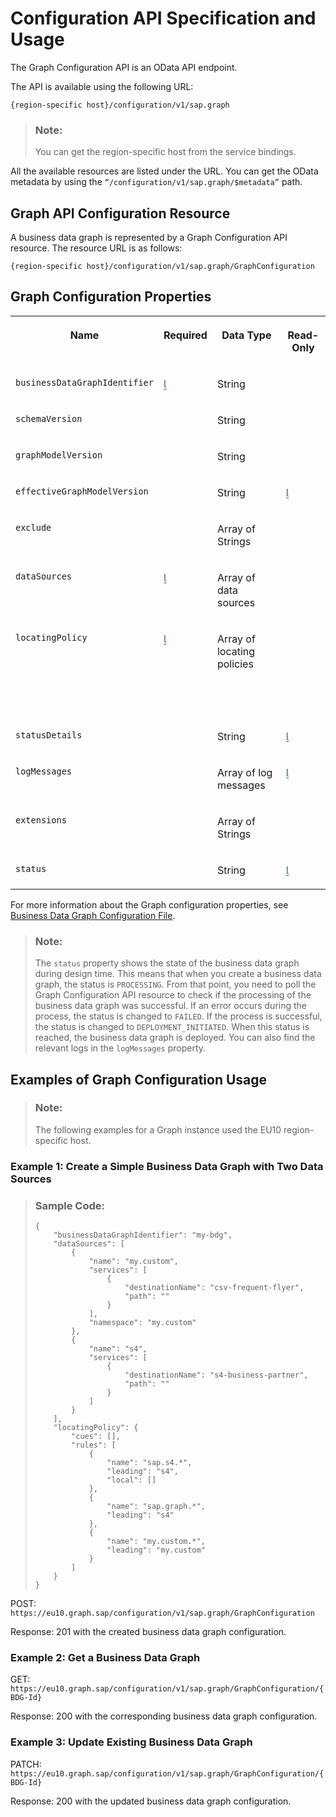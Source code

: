 <!-- loiob5b27c92045746acb8127c56faef1246 -->

<link rel="stylesheet" type="text/css" href="../css/sap-icons.css"/>

# Configuration API Specification and Usage

The Graph Configuration API is an OData API endpoint.

The API is available using the following URL:

```
{region-specific host}/configuration/v1/sap.graph
```

> ### Note:  
> You can get the region-specific host from the service bindings.

All the available resources are listed under the URL. You can get the OData metadata by using the `“/configuration/v1/sap.graph/$metadata”` path.



<a name="loiob5b27c92045746acb8127c56faef1246__section_zv3_jkd_k1c"/>

## Graph API Configuration Resource

A business data graph is represented by a Graph Configuration API resource. The resource URL is as follows:

```
{region-specific host}/configuration/v1/sap.graph/GraphConfiguration
```



<a name="loiob5b27c92045746acb8127c56faef1246__section_ulh_4kd_k1c"/>

## Graph Configuration Properties


<table>
<tr>
<th valign="top">

Name

</th>
<th valign="top">

Required

</th>
<th valign="top">

Data Type

</th>
<th valign="top">

Read-Only

</th>
</tr>
<tr>
<td valign="top">

`businessDataGraphIdentifier` 

</td>
<td valign="top">

<span style="color:#2B7D2B;"><span class="SAP-icons-V5"></span></span> 

</td>
<td valign="top">

String

</td>
<td valign="top">

 

</td>
</tr>
<tr>
<td valign="top">

`schemaVersion` 

</td>
<td valign="top">

 

</td>
<td valign="top">

String

</td>
<td valign="top">

 

</td>
</tr>
<tr>
<td valign="top">

`graphModelVersion` 

</td>
<td valign="top">

 

</td>
<td valign="top">

String

</td>
<td valign="top">

 

</td>
</tr>
<tr>
<td valign="top">

`effectiveGraphModelVersion` 

</td>
<td valign="top">

 

</td>
<td valign="top">

String

</td>
<td valign="top">

<span style="color:#2B7D2B;"><span class="SAP-icons-V5"></span></span> 

</td>
</tr>
<tr>
<td valign="top">

`exclude` 

</td>
<td valign="top">

 

</td>
<td valign="top">

Array of Strings

</td>
<td valign="top">

 

</td>
</tr>
<tr>
<td valign="top">

`dataSources` 

</td>
<td valign="top">

<span style="color:#2B7D2B;"><span class="SAP-icons-V5"></span></span> 

</td>
<td valign="top">

Array of data sources

</td>
<td valign="top">

 

</td>
</tr>
<tr>
<td valign="top">

`locatingPolicy` 

</td>
<td valign="top">

<span style="color:#2B7D2B;"><span class="SAP-icons-V5"></span></span> 

</td>
<td valign="top">

Array of locating policies

</td>
<td valign="top">

 

</td>
</tr>
<tr>
<td valign="top">



</td>
<td valign="top">

 

</td>
<td valign="top">

 

</td>
<td valign="top">

 

</td>
</tr>
<tr>
<td valign="top">

`statusDetails` 

</td>
<td valign="top">

 

</td>
<td valign="top">

String

</td>
<td valign="top">

<span style="color:#2B7D2B;"><span class="SAP-icons-V5"></span></span> 

</td>
</tr>
<tr>
<td valign="top">

`logMessages` 

</td>
<td valign="top">

 

</td>
<td valign="top">

Array of log messages

</td>
<td valign="top">

<span style="color:#2B7D2B;"><span class="SAP-icons-V5"></span></span> 

</td>
</tr>
<tr>
<td valign="top">

`extensions` 

</td>
<td valign="top">

 

</td>
<td valign="top">

Array of Strings

</td>
<td valign="top">

 

</td>
</tr>
<tr>
<td valign="top">

`status` 

</td>
<td valign="top">

 

</td>
<td valign="top">

String

</td>
<td valign="top">

<span style="color:#2B7D2B;"><span class="SAP-icons-V5"></span></span> 

</td>
</tr>
</table>

For more information about the Graph configuration properties, see [Business Data Graph Configuration File](business-data-graph-configuration-file-e93d38c.md).

> ### Note:  
> The `status` property shows the state of the business data graph during design time. This means that when you create a business data graph, the status is `PROCESSING`. From that point, you need to poll the Graph Configuration API resource to check if the processing of the business data graph was successful. If an error occurs during the process, the status is changed to `FAILED`. If the process is successful, the status is changed to `DEPLOYMENT_INITIATED`. When this status is reached, the business data graph is deployed. You can also find the relevant logs in the `logMessages` property.



<a name="loiob5b27c92045746acb8127c56faef1246__section_rkl_51p_k1c"/>

## Examples of Graph Configuration Usage

> ### Note:  
> The following examples for a Graph instance used the EU10 region-specific host.



### Example 1: Create a Simple Business Data Graph with Two Data Sources

> ### Sample Code:  
> ```
> {
>     "businessDataGraphIdentifier": "my-bdg",
>     "dataSources": [
>         {
>             "name": "my.custom",
>             "services": [
>                 {
>                     "destinationName": "csv-frequent-flyer",
>                     "path": ""
>                 }
>             ],
>             "namespace": "my.custom"
>         },
>         {
>             "name": "s4",
>             "services": [
>                 {
>                     "destinationName": "s4-business-partner",
>                     "path": ""
>                 }
>             ]
>         }
>     ],
>     "locatingPolicy": {
>         "cues": [],
>         "rules": [
>             {
>                 "name": "sap.s4.*",
>                 "leading": "s4",
>                 "local": []
>             },
>             {
>                 "name": "sap.graph.*",
>                 "leading": "s4"
>             },
>             {
>                 "name": "my.custom.*",
>                 "leading": "my.custom"
>             }
>         ]
>     }
> }
> ```

POST: `https://eu10.graph.sap/configuration/v1/sap.graph/GraphConfiguration`

Response: 201 with the created business data graph configuration.



### Example 2: Get a Business Data Graph

GET: `https://eu10.graph.sap/configuration/v1/sap.graph/GraphConfiguration/{BDG-Id}`

Response: 200 with the corresponding business data graph configuration.



### Example 3: Update Existing Business Data Graph

PATCH: `https://eu10.graph.sap/configuration/v1/sap.graph/GraphConfiguration/{BDG-Id}`

Response: 200 with the updated business data graph configuration.

